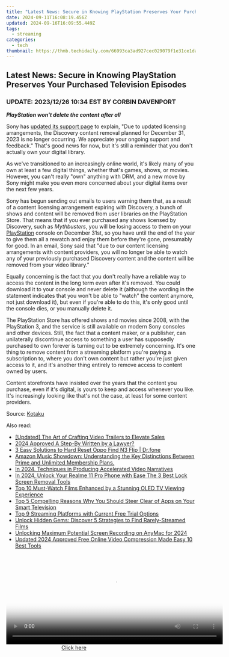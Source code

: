```yaml
---
title: "Latest News: Secure in Knowing PlayStation Preserves Your Purchased Television Episodes"
date: 2024-09-11T16:08:19.456Z
updated: 2024-09-16T16:09:55.449Z
tags:
  - streaming
categories:
  - tech
thumbnail: https://thmb.techidaily.com/66993ca3ad927cec029079f1e31ce1da86c1e102029671a46187318bc7e5be93.jpg
---
```


## Latest News: Secure in Knowing PlayStation Preserves Your Purchased Television Episodes

###  UPDATE: 2023/12/26 10:34 EST BY CORBIN DAVENPORT

**_PlayStation won't delete the content after all_** 

 Sony has [updated its support page](https://www.playstation.com/en-us/legal/psvideocontent/) to explain, "Due to updated licensing arrangements, the Discovery content removal planned for December 31, 2023 is no longer occurring. We appreciate your ongoing support and feedback." That's good news for now, but it's still a reminder that you don't actually own your digital library.

 As we've transitioned to an increasingly online world, it's likely many of you own at least a few digital things, whether that's games, shows, or movies. However, you can't really "own" anything with DRM, and a new move by Sony might make you even more concerned about your digital items over the next few years.

 Sony has begun sending out emails to users warning them that, as a result of a content licensing arrangement expiring with Discovery, a bunch of shows and content will be removed from user libraries on the PlayStation Store. That means that if you ever purchased any shows licensed by Discovery, such as _Mythbusters_, you will be losing access to them on your [PlayStation](https://win-amazing.techidaily.com/get-the-latest-lenovo-thinkpad-t430-drivers-for-windows-11-8-and-7-safe-and-simple-download-guide/) console on December 31st, so you have until the end of the year to give them all a rewatch and enjoy them before they're gone, presumably for good. In an email, Sony said that "due to our content licensing arrangements with content providers, you will no longer be able to watch any of your previously purchased Discovery content and the content will be removed from your video library."

 Equally concerning is the fact that you don't really have a reliable way to access the content in the long term even after it's removed. You could download it to your console and never delete it (although the wording in the statement indicates that you won't be able to "watch" the content anymore, not just download it), but even if you're able to do this, it's only good until the console dies, or you manually delete it.

 The PlayStation Store has offered shows and movies since 2008, with the PlayStation 3, and the service is still available on modern Sony consoles and other devices. Still, the fact that a content maker, or a publisher, can unilaterally discontinue access to something a user has supposedly purchased to own forever is turning out to be extremely concerning. It's one thing to remove content from a streaming platform you're paying a subscription to, where you don't own content but rather you're just given access to it, and it's another thing entirely to remove access to content owned by users.

 Content storefronts have insisted over the years that the content you purchase, even if it's digital, is yours to keep and access whenever you like. It's increasingly looking like that's not the case, at least for some content providers.

 Source: [Kotaku](https://kotaku.com/sony-ps4-ps5-discovery-mythbusters-tv-1851066164)

<ins class="adsbygoogle"
     style="display:block"
     data-ad-format="autorelaxed"
     data-ad-client="ca-pub-7571918770474297"
     data-ad-slot="1223367746"></ins>

<ins class="adsbygoogle"
     style="display:block"
     data-ad-client="ca-pub-7571918770474297"
     data-ad-slot="8358498916"
     data-ad-format="auto"
     data-full-width-responsive="true"></ins>

<span class="atpl-alsoreadstyle">Also read:</span>
<div><ul>
<li><a href="https://facebook-video-share.techidaily.com/updated-the-art-of-crafting-video-trailers-to-elevate-sales/"><u>[Updated] The Art of Crafting Video Trailers to Elevate Sales</u></a></li>
<li><a href="https://twitter-videos.techidaily.com/2024-approved-a-step-by-written-by-a-lawyer/"><u>2024 Approved A Step-By Written by a Lawyer?</u></a></li>
<li><a href="https://phone-solutions.techidaily.com/3-easy-solutions-to-hard-reset-oppo-find-n3-flip-drfone-by-drfone-reset-android-reset-android/"><u>3 Easy Solutions to Hard Reset Oppo Find N3 Flip | Dr.fone</u></a></li>
<li><a href="https://media-tips.techidaily.com/amazon-music-showdown-understanding-the-key-distinctions-between-prime-and-unlimited-membership-plans/"><u>Amazon Music Showdown: Understanding the Key Distinctions Between Prime and Unlimited Membership Plans.</u></a></li>
<li><a href="https://some-approaches.techidaily.com/in-2024-techniques-in-producing-accelerated-video-narratives/"><u>In 2024, Techniques in Producing Accelerated Video Narratives</u></a></li>
<li><a href="https://easy-unlock-android.techidaily.com/in-2024-unlock-your-realme-11-pro-phone-with-ease-the-3-best-lock-screen-removal-tools-by-drfone-android/"><u>In 2024, Unlock Your Realme 11 Pro Phone with Ease The 3 Best Lock Screen Removal Tools</u></a></li>
<li><a href="https://media-tips.techidaily.com/top-10-must-watch-films-enhanced-by-a-stunning-oled-tv-viewing-experience/"><u>Top 10 Must-Watch Films Enhanced by a Stunning OLED TV Viewing Experience</u></a></li>
<li><a href="https://media-tips.techidaily.com/top-5-compelling-reasons-why-you-should-steer-clear-of-apps-on-your-smart-television/"><u>Top 5 Compelling Reasons Why You Should Steer Clear of Apps on Your Smart Television</u></a></li>
<li><a href="https://media-tips.techidaily.com/top-9-streaming-platforms-with-current-free-trial-options/"><u>Top 9 Streaming Platforms with Current Free Trial Options</u></a></li>
<li><a href="https://media-tips.techidaily.com/unlock-hidden-gems-discover-5-strategies-to-find-rarely-streamed-films/"><u>Unlock Hidden Gems: Discover 5 Strategies to Find Rarely-Streamed Films</u></a></li>
<li><a href="https://screen-video-capture.techidaily.com/unlocking-maximum-potential-screen-recording-on-anymac-for-2024/"><u>Unlocking Maximum Potential Screen Recording on AnyMac for 2024</u></a></li>
<li><a href="https://ai-video-tools.techidaily.com/updated-2024-approved-free-online-video-compression-made-easy-10-best-tools/"><u>Updated 2024 Approved Free Online Video Compression Made Easy 10 Best Tools</u></a></li>
</ul></div>

<!-- affiliate ads begin -->
<span id="1983549">
					<video width="576" height="240" style="cursor:pointer"
           poster="//a.impactradius-go.com/display-clicktoplayimage/1983549.png"
           onclick="if(!this.playClicked){this.play();this.setAttribute('controls',true);this.playClicked=true;}">
	   <source src="//a.impactradius-go.com/display-ad/22993-1983549">
	   <img src="//a.impactradius-go.com/display-clicktoplayimage/1983549.png" style="border: none; height: 100%; width: 100%; object-fit: contain">
	</video>
	<div style="width:360px;text-align:center"><a href="javascript:window.open(decodeURIComponent('https%3A%2F%2Fhomestyler.sjv.io%2Fc%2F5597632%2F1983549%2F22993'), '_blank');void(0);">Click here</a></div>
</span>
<img height="0" width="0" src="https://imp.pxf.io/i/5597632/1983549/22993" style="position:absolute;visibility:hidden;" border="0" />
<!-- affiliate ads end -->

